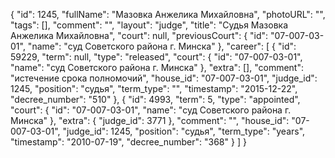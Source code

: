 {
    "id": 1245,
    "fullName": "Мазовка Анжелика Михайловна",
    "photoURL": "",
    "tags": [],
    "comment": "",
    "layout": "judge",
    "title": "Судья Мазовка Анжелика Михайловна",
    "court": null,
    "previousCourt": {
        "id": "07-007-03-01",
        "name": "суд Советского района г. Минска"
    },
    "career": [
        {
            "id": 59229,
            "term": null,
            "type": "released",
            "court": {
                "id": "07-007-03-01",
                "name": "суд Советского района г. Минска"
            },
            "extra": [],
            "comment": "истечение срока полномочий",
            "house_id": "07-007-03-01",
            "judge_id": 1245,
            "position": "судья",
            "term_type": "",
            "timestamp": "2015-12-22",
            "decree_number": "510"
        },
        {
            "id": 4993,
            "term": 5,
            "type": "appointed",
            "court": {
                "id": "07-007-03-01",
                "name": "суд Советского района г. Минска"
            },
            "extra": {
                "judge_id": 3771
            },
            "comment": "",
            "house_id": "07-007-03-01",
            "judge_id": 1245,
            "position": "судья",
            "term_type": "years",
            "timestamp": "2010-07-19",
            "decree_number": "368"
        }
    ]
}